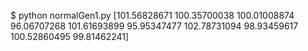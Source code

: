 $ python normalGen1.py
[101.56828671 100.35700038 100.01008874  96.06707268 101.61693899
  95.95347477 102.78731094  98.93459617 100.52860495  99.81462241]
